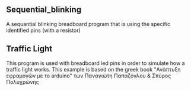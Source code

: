 Sequential_blinking
--------

A sequantial blinking breadboard program that is using the specific identified pins (with a resistor)


Traffic Light
----------

This program is used with breadboard led pins in order to simulate how a traffic light works. This example is based on the greek book "Ανάπτυξη εφραμογών με το arduino" των Παναγιώτη Παπαζόγλου & Σπύρος Πολυχρώνης

